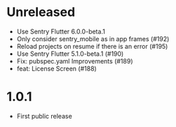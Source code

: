 # Unreleased

* Use Sentry Flutter 6.0.0-beta.1
* Only consider sentry_mobile as in app frames (#192) 
* Reload projects on resume if there is an error (#195)
* Use Sentry Flutter 5.1.0-beta.1 (#190)
* Fix: pubspec.yaml Improvements (#189)
* feat: License Screen (#188)

# 1.0.1

* First public release